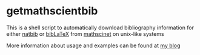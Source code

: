 # getmathscientbib

This is a shell script to automatically download bibliography information for
either
[natbib](https://www.sharelatex.com/learn/Bibliography_management_with_natbib)
or
[bibLaTeX](https://www.sharelatex.com/learn/Bibliography_management_with_biblatex)
from [mathscinet](http://www.ams.org/mathscinet/) on unix-like systems

More information about usage and examples can be found at [my
blog](http://bluesimplex.com/2017/02/23/automatically_download_latex_bibliographies_from_mathscinet.html)
